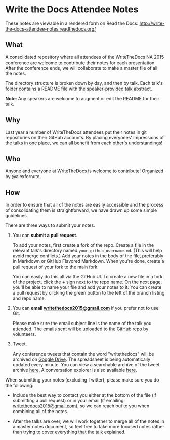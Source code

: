 # Write the Docs Attendee Notes

These notes are viewable in a rendered form on Read the Docs: http://write-the-docs-attendee-notes.readthedocs.org/

## What

A consolidated repository where all attendees of the WriteTheDocs NA 2015 conference are welcome to contribute their notes for each presentation. After the conference ends, we will collaborate to make a master file of all the notes.

The directory structure is broken down by day, and then by talk. Each talk's folder contains a README file with the speaker-provided talk abstract.

**Note**: Any speakers are welcome to augment or edit the README for their talk.

## Why

Last year a number of WriteTheDocs attendees put their notes in git repositories on their GitHub accounts. By placing everyones' impressions of the talks in one place, we can all benefit from each other's understandings!

## Who

Anyone and everyone at WriteTheDocs is welcome to contribute! Organized by @alexfornuto.

## How

In order to ensure that all of the notes are easily accessible and the process of consolidating them is straightforward, we have drawn up some simple guidelines.

There are three ways to submit your notes.

1. You can **submit a pull request**. 

    To add your notes, first create a fork of the repo. Create a file in the relevant talk's directory named `your_github_username.md`. (This will help avoid merge conflicts.) Add your notes in the body of the file, preferably in Markdown or GitHub Flavored Markdown. When you're done, create a pull request of your fork to the main fork.

    You can easily do this all via the GitHub UI. To create a new file in a fork of the project, click the + sign next to the repo name. On the next page, you'll be able to name your file and add your notes to it. You can create a pull request by clicking the green button to the left of the branch listing and repo name.

2. You can **email writethedocs2015@gmail.com** if you prefer not to use Git.

    Please make sure the email subject line is the name of the talk you attended. The emails sent will be uploaded to the GitHub repo by volunteers.

3. Tweet.

    Any conference tweets that contain the word "writethedocs" will be archived on [Google Drive](https://drive.google.com/open?id=1hBqEmrGkW44z29lNCPIKLoz5kUZF64K202e7sXAWFY0&authuser=0). The spreadsheet is being automatically updated every minute. You can view a searchable archive of the tweet archive [here](https://www.google.com/url?q=http%3A%2F%2Fhawksey.info%2Ftagsexplorer%2Farc.html%3Fkey%3D1hBqEmrGkW44z29lNCPIKLoz5kUZF64K202e7sXAWFY0%26gid%3D400689247). A conversation explorer is also available [here](https://www.google.com/url?q=http%3A%2F%2Fhawksey.info%2Ftagsexplorer%2F%3Fkey%3D1hBqEmrGkW44z29lNCPIKLoz5kUZF64K202e7sXAWFY0%26gid%3D400689247).

When submitting your notes (excluding Twitter), please make sure you do the following:

* Include the best way to contact you either at the bottom of the file (if submitting a pull request) or in your email (if emailing writethedocs2015@gmail.com), so we can reach out to you when combining all of the notes.

* After the talks are over, we will work together to merge all of the notes in a master notes document, so feel free to take more focused notes rather than trying to cover everything that the talk explained.

